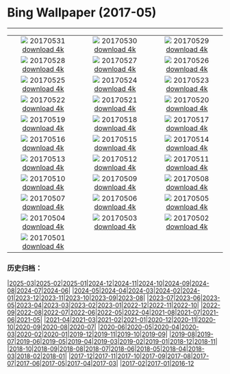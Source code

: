 # Bing Wallpaper (2017-05)
**************
| | | |
| :----: | :----: | :----: |
| ![](https://www.bing.com/az/hprichbg/rb/Playing_ZH-CN12541345417_1920x1080.jpg) 20170531 [download 4k](https://www.bing.com/az/hprichbg/rb/Playing_ZH-CN12541345417_UHD.jpg) | ![](https://www.bing.com/az/hprichbg/rb/MtTamVideo_ZH-CN10798436683_1920x1080.jpg) 20170530 [download 4k](https://www.bing.com/az/hprichbg/rb/MtTamVideo_ZH-CN10798436683_UHD.jpg) | ![](https://www.bing.com/az/hprichbg/rb/Zongzi_ZH-CN11342763382_1920x1080.jpg) 20170529 [download 4k](https://www.bing.com/az/hprichbg/rb/Zongzi_ZH-CN11342763382_UHD.jpg) |
| ![](https://www.bing.com/az/hprichbg/rb/WaldkauzDE_ZH-CN10024135858_1920x1080.jpg) 20170528 [download 4k](https://www.bing.com/az/hprichbg/rb/WaldkauzDE_ZH-CN10024135858_UHD.jpg) | ![](https://www.bing.com/az/hprichbg/rb/MataderoBridge_ZH-CN9215461155_1920x1080.jpg) 20170527 [download 4k](https://www.bing.com/az/hprichbg/rb/MataderoBridge_ZH-CN9215461155_UHD.jpg) | ![](https://www.bing.com/az/hprichbg/rb/BromoJava_ZH-CN13278140077_1920x1080.jpg) 20170526 [download 4k](https://www.bing.com/az/hprichbg/rb/BromoJava_ZH-CN13278140077_UHD.jpg) |
| ![](https://www.bing.com/az/hprichbg/rb/Fiddleheads_ZH-CN14463697077_1920x1080.jpg) 20170525 [download 4k](https://www.bing.com/az/hprichbg/rb/Fiddleheads_ZH-CN14463697077_UHD.jpg) | ![](https://www.bing.com/az/hprichbg/rb/PyramidsOfMeroe_ZH-CN10667861825_1920x1080.jpg) 20170524 [download 4k](https://www.bing.com/az/hprichbg/rb/PyramidsOfMeroe_ZH-CN10667861825_UHD.jpg) | ![](https://www.bing.com/az/hprichbg/rb/BB1883_ZH-CN14845255336_1920x1080.jpg) 20170523 [download 4k](https://www.bing.com/az/hprichbg/rb/BB1883_ZH-CN14845255336_UHD.jpg) |
| ![](https://www.bing.com/az/hprichbg/rb/Dipper_ZH-CN11205462091_1920x1080.jpg) 20170522 [download 4k](https://www.bing.com/az/hprichbg/rb/Dipper_ZH-CN11205462091_UHD.jpg) | ![](https://www.bing.com/az/hprichbg/rb/LakePowellStorm_ZH-CN6822865622_1920x1080.jpg) 20170521 [download 4k](https://www.bing.com/az/hprichbg/rb/LakePowellStorm_ZH-CN6822865622_UHD.jpg) | ![](https://www.bing.com/az/hprichbg/rb/zhejiangUniversity_ZH-CN11734938352_1920x1080.jpg) 20170520 [download 4k](https://www.bing.com/az/hprichbg/rb/zhejiangUniversity_ZH-CN11734938352_UHD.jpg) |
| ![](https://www.bing.com/az/hprichbg/rb/TorontoSkyline_ZH-CN9919114051_1920x1080.jpg) 20170519 [download 4k](https://www.bing.com/az/hprichbg/rb/TorontoSkyline_ZH-CN9919114051_UHD.jpg) | ![](https://www.bing.com/az/hprichbg/rb/BMXTunnel_ZH-CN11405649743_1920x1080.jpg) 20170518 [download 4k](https://www.bing.com/az/hprichbg/rb/BMXTunnel_ZH-CN11405649743_UHD.jpg) | ![](https://www.bing.com/az/hprichbg/rb/Palaon_ZH-CN11145059144_1920x1080.jpg) 20170517 [download 4k](https://www.bing.com/az/hprichbg/rb/Palaon_ZH-CN11145059144_UHD.jpg) |
| ![](https://www.bing.com/az/hprichbg/rb/SpermophilusArmatus_ZH-CN11634149121_1920x1080.jpg) 20170516 [download 4k](https://www.bing.com/az/hprichbg/rb/SpermophilusArmatus_ZH-CN11634149121_UHD.jpg) | ![](https://www.bing.com/az/hprichbg/rb/PorthminsterBeach_ZH-CN10275083647_1920x1080.jpg) 20170515 [download 4k](https://www.bing.com/az/hprichbg/rb/PorthminsterBeach_ZH-CN10275083647_UHD.jpg) | ![](https://www.bing.com/az/hprichbg/rb/IncenseFactory_ZH-CN12321813125_1920x1080.jpg) 20170514 [download 4k](https://www.bing.com/az/hprichbg/rb/IncenseFactory_ZH-CN12321813125_UHD.jpg) |
| ![](https://www.bing.com/az/hprichbg/rb/CheetahMom_ZH-CN9990146737_1920x1080.jpg) 20170513 [download 4k](https://www.bing.com/az/hprichbg/rb/CheetahMom_ZH-CN9990146737_UHD.jpg) | ![](https://www.bing.com/az/hprichbg/rb/DeltaJunction_ZH-CN9901755694_1920x1080.jpg) 20170512 [download 4k](https://www.bing.com/az/hprichbg/rb/DeltaJunction_ZH-CN9901755694_UHD.jpg) | ![](https://www.bing.com/az/hprichbg/rb/VernalFall_ZH-CN10631212377_1920x1080.jpg) 20170511 [download 4k](https://www.bing.com/az/hprichbg/rb/VernalFall_ZH-CN10631212377_UHD.jpg) |
| ![](https://www.bing.com/az/hprichbg/rb/SpringGoat_ZH-CN7669482496_1920x1080.jpg) 20170510 [download 4k](https://www.bing.com/az/hprichbg/rb/SpringGoat_ZH-CN7669482496_UHD.jpg) | ![](https://www.bing.com/az/hprichbg/rb/WardCharcoalOvens_ZH-CN15946806125_1920x1080.jpg) 20170509 [download 4k](https://www.bing.com/az/hprichbg/rb/WardCharcoalOvens_ZH-CN15946806125_UHD.jpg) | ![](https://www.bing.com/az/hprichbg/rb/WoodDucks_ZH-CN11650397660_1920x1080.jpg) 20170508 [download 4k](https://www.bing.com/az/hprichbg/rb/WoodDucks_ZH-CN11650397660_UHD.jpg) |
| ![](https://www.bing.com/az/hprichbg/rb/TaihangMountains_ZH-CN6309298791_1920x1080.jpg) 20170507 [download 4k](https://www.bing.com/az/hprichbg/rb/TaihangMountains_ZH-CN6309298791_UHD.jpg) | ![](https://www.bing.com/az/hprichbg/rb/HenequenCactus_ZH-CN11794616839_1920x1080.jpg) 20170506 [download 4k](https://www.bing.com/az/hprichbg/rb/HenequenCactus_ZH-CN11794616839_UHD.jpg) | ![](https://www.bing.com/az/hprichbg/rb/MorskieOko_ZH-CN8809175725_1920x1080.jpg) 20170505 [download 4k](https://www.bing.com/az/hprichbg/rb/MorskieOko_ZH-CN8809175725_UHD.jpg) |
| ![](https://www.bing.com/az/hprichbg/rb/Mythicalwildanimal_ZH-CN10176872488_1920x1080.jpg) 20170504 [download 4k](https://www.bing.com/az/hprichbg/rb/Mythicalwildanimal_ZH-CN10176872488_UHD.jpg) | ![](https://www.bing.com/az/hprichbg/rb/SSAtlantis_ZH-CN10429588926_1920x1080.jpg) 20170503 [download 4k](https://www.bing.com/az/hprichbg/rb/SSAtlantis_ZH-CN10429588926_UHD.jpg) | ![](https://www.bing.com/az/hprichbg/rb/NavagioBeach_ZH-CN8854639142_1920x1080.jpg) 20170502 [download 4k](https://www.bing.com/az/hprichbg/rb/NavagioBeach_ZH-CN8854639142_UHD.jpg) |
| ![](https://www.bing.com/az/hprichbg/rb/QueensParkGlasshouse_ZH-CN11893975642_1920x1080.jpg) 20170501 [download 4k](https://www.bing.com/az/hprichbg/rb/QueensParkGlasshouse_ZH-CN11893975642_UHD.jpg) |  |  |

### 历史归档：

|[2025-03](bing/2025-03/2025-03.md)|[2025-02](bing/2025-02/2025-02.md)|[2025-01](bing/2025-01/2025-01.md)|[2024-12](bing/2024-12/2024-12.md)|[2024-11](bing/2024-11/2024-11.md)|[2024-10](bing/2024-10/2024-10.md)|[2024-09](bing/2024-09/2024-09.md)|[2024-08](bing/2024-08/2024-08.md)|[2024-07](bing/2024-07/2024-07.md)|[2024-06](bing/2024-06/2024-06.md)|
|[2024-05](bing/2024-05/2024-05.md)|[2024-04](bing/2024-04/2024-04.md)|[2024-03](bing/2024-03/2024-03.md)|[2024-02](bing/2024-02/2024-02.md)|[2024-01](bing/2024-01/2024-01.md)|[2023-12](bing/2023-12/2023-12.md)|[2023-11](bing/2023-11/2023-11.md)|[2023-10](bing/2023-10/2023-10.md)|[2023-09](bing/2023-09/2023-09.md)|[2023-08](bing/2023-08/2023-08.md)|
|[2023-07](bing/2023-07/2023-07.md)|[2023-06](bing/2023-06/2023-06.md)|[2023-05](bing/2023-05/2023-05.md)|[2023-04](bing/2023-04/2023-04.md)|[2023-03](bing/2023-03/2023-03.md)|[2023-02](bing/2023-02/2023-02.md)|[2023-01](bing/2023-01/2023-01.md)|[2022-12](bing/2022-12/2022-12.md)|[2022-11](bing/2022-11/2022-11.md)|[2022-10](bing/2022-10/2022-10.md)|
|[2022-09](bing/2022-09/2022-09.md)|[2022-08](bing/2022-08/2022-08.md)|[2022-07](bing/2022-07/2022-07.md)|[2022-06](bing/2022-06/2022-06.md)|[2022-05](bing/2022-05/2022-05.md)|[2022-04](bing/2022-04/2022-04.md)|[2021-08](bing/2021-08/2021-08.md)|[2021-07](bing/2021-07/2021-07.md)|[2021-06](bing/2021-06/2021-06.md)|[2021-05](bing/2021-05/2021-05.md)|
|[2021-04](bing/2021-04/2021-04.md)|[2021-03](bing/2021-03/2021-03.md)|[2021-02](bing/2021-02/2021-02.md)|[2021-01](bing/2021-01/2021-01.md)|[2020-12](bing/2020-12/2020-12.md)|[2020-11](bing/2020-11/2020-11.md)|[2020-10](bing/2020-10/2020-10.md)|[2020-09](bing/2020-09/2020-09.md)|[2020-08](bing/2020-08/2020-08.md)|[2020-07](bing/2020-07/2020-07.md)|
|[2020-06](bing/2020-06/2020-06.md)|[2020-05](bing/2020-05/2020-05.md)|[2020-04](bing/2020-04/2020-04.md)|[2020-03](bing/2020-03/2020-03.md)|[2020-02](bing/2020-02/2020-02.md)|[2020-01](bing/2020-01/2020-01.md)|[2019-12](bing/2019-12/2019-12.md)|[2019-11](bing/2019-11/2019-11.md)|[2019-10](bing/2019-10/2019-10.md)|[2019-09](bing/2019-09/2019-09.md)|
|[2019-08](bing/2019-08/2019-08.md)|[2019-07](bing/2019-07/2019-07.md)|[2019-06](bing/2019-06/2019-06.md)|[2019-05](bing/2019-05/2019-05.md)|[2019-04](bing/2019-04/2019-04.md)|[2019-03](bing/2019-03/2019-03.md)|[2019-02](bing/2019-02/2019-02.md)|[2019-01](bing/2019-01/2019-01.md)|[2018-12](bing/2018-12/2018-12.md)|[2018-11](bing/2018-11/2018-11.md)|
|[2018-10](bing/2018-10/2018-10.md)|[2018-09](bing/2018-09/2018-09.md)|[2018-08](bing/2018-08/2018-08.md)|[2018-07](bing/2018-07/2018-07.md)|[2018-06](bing/2018-06/2018-06.md)|[2018-05](bing/2018-05/2018-05.md)|[2018-04](bing/2018-04/2018-04.md)|[2018-03](bing/2018-03/2018-03.md)|[2018-02](bing/2018-02/2018-02.md)|[2018-01](bing/2018-01/2018-01.md)|
|[2017-12](bing/2017-12/2017-12.md)|[2017-11](bing/2017-11/2017-11.md)|[2017-10](bing/2017-10/2017-10.md)|[2017-09](bing/2017-09/2017-09.md)|[2017-08](bing/2017-08/2017-08.md)|[2017-07](bing/2017-07/2017-07.md)|[2017-06](bing/2017-06/2017-06.md)|[2017-05](bing/2017-05/2017-05.md)|[2017-04](bing/2017-04/2017-04.md)|[2017-03](bing/2017-03/2017-03.md)|
|[2017-02](bing/2017-02/2017-02.md)|[2017-01](bing/2017-01/2017-01.md)|[2016-12](bing/2016-12/2016-12.md)